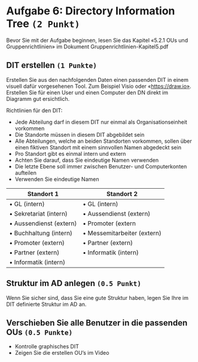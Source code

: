 # **Aufgabe 6:** Directory Information Tree `(2 Punkt)`
Bevor Sie mit der Aufgabe beginnen, lesen Sie das Kapitel «5.2.1 OUs und Gruppenrichtlinien» im Dokument Gruppenrichtlinien-Kapitel5.pdf

## DIT erstellen `(1 Punkte)`
Erstellen Sie aus den nachfolgenden Daten einen passenden DIT in einem visuell dafür vorgesehenen Tool. Zum Beispiel Visio oder «https://draw.io». Erstellen Sie für einen User und einen Computer den DN direkt im Diagramm gut ersichtlich.

Richtlinien für den DIT:
- Jede Abteilung darf in diesem DIT nur einmal als Organisationseinheit vorkommen
- Die Standorte müssen in diesem DIT abgebildet sein
- Alle Abteilungen, welche an beiden Standorten vorkommen, sollen über einen fiktiven Standort mit einem sinnvollen Namen abgedeckt sein
- Pro Standort gibt es einmal intern und extern
- Achten Sie darauf, dass Sie eindeutige Namen verwenden
- Die letzte Ebene soll immer zwischen Benutzer- und Computerkonten aufteilen
- Verwenden Sie eindeutige Namen


| Standort 1 | Standort 2 |
| ----------- | ----------- |
|   •	GL (intern)             |•	GL (intern) |
|   •	Sekretariat (intern)    |•	Aussendienst (extern) |
|   •	Aussendienst (extern)   |•	Promoter (extern |
|   •	Buchhaltung (intern)    |•	Messemitarbeiter (extern) |
|   •	Promoter (extern)       |•	Partner (extern) |
|   •	Partner (extern)        |•	Informatik (intern) |
|   •	Informatik (intern)     | 


## Struktur im AD anlegen `(0.5 Punkt)`
Wenn Sie sicher sind, dass Sie eine gute Struktur haben, legen Sie Ihre im DIT definierte Struktur im AD an. 

## Verschieben Sie alle Benutzer in die passenden OUs `(0.5 Punkte)`
- Kontrolle graphisches DIT 
- Zeigen Sie die erstellen OU’s im Video
